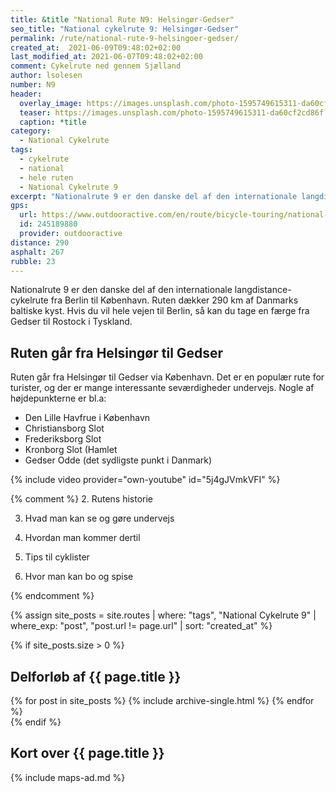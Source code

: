 ```yaml
---
title: &title "National Rute N9: Helsingør-Gedser"
seo_title: "National cykelrute 9: Helsingør-Gedser"
permalink: /rute/national-rute-9-helsingoer-gedser/
created_at:  2021-06-09T09:48:02+02:00
last_modified_at: 2021-06-07T09:48:02+02:00
comment: Cykelrute ned gennem Sjælland
author: lsolesen
number: N9
header:
  overlay_image: https://images.unsplash.com/photo-1595749615311-da60cf2cd86f?ixid=MnwxMjA3fDB8MHxwaG90by1wYWdlfHx8fGVufDB8fHx8&ixlib=rb-1.2.1&auto=format&fit=crop&h=600&w=1200&q=10
  teaser: https://images.unsplash.com/photo-1595749615311-da60cf2cd86f?ixid=MnwxMjA3fDB8MHxwaG90by1wYWdlfHx8fGVufDB8fHx8&ixlib=rb-1.2.1&auto=format&fit=crop&h=300&w=400&q=10
  caption: *title
category:
  - National Cykelrute
tags:
  - cykelrute
  - national
  - hele ruten
  - National Cykelrute 9
excerpt: "Nationalrute 9 er den danske del af den internationale langdistance-cykelrute fra Berlin - København. Ruten dækker 290 km af Danmarks baltiske kyst. Hvis du vil hele vejen til Berlin, så kan du tage en færge fra Gedser til Rostock i Tyskland."
gps:
  url: https://www.outdooractive.com/en/route/bicycle-touring/national-cykelrute-9-helsingor-gedser/245189880/
  id: 245189880
  provider: outdooractive
distance: 290
asphalt: 267
rubble: 23
---
```


Nationalrute 9 er den danske del af den internationale langdistance-cykelrute fra Berlin til København. Ruten dækker 290 km af Danmarks baltiske kyst. Hvis du vil hele vejen til Berlin, så kan du tage en færge fra Gedser til Rostock i Tyskland.

## Ruten går fra Helsingør til Gedser

Ruten går fra Helsingør til Gedser via København. Det er en populær rute for turister, og der er mange interessante seværdigheder undervejs. Nogle af højdepunkterne er bl.a:

- Den Lille Havfrue i København
- Christiansborg Slot
- Frederiksborg Slot
- Kronborg Slot (Hamlet
- Gedser Odde (det sydligste punkt i Danmark)

{% include video provider="own-youtube" id="5j4gJVmkVFI" %}

{% comment %}
2. Rutens historie

3. Hvad man kan se og gøre undervejs

4. Hvordan man kommer dertil

5. Tips til cyklister

6. Hvor man kan bo og spise


{% endcomment %}

{% assign site_posts = site.routes | where: "tags", "National Cykelrute 9" | where_exp: "post", "post.url != page.url" | sort: "created_at" %}

{% if site_posts.size > 0 %}

## Delforløb af {{ page.title }}

<div class="feature__wrapper">
  {% for post in site_posts %}
    {% include archive-single.html %}
  {% endfor %}
</div>
{% endif %}

## Kort over {{ page.title }}

{% include maps-ad.md %}
